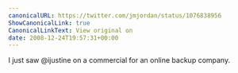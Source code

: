 ```yaml
---
canonicalURL: https://twitter.com/jmjordan/status/1076838956
ShowCanonicalLink: true
CanonicalLinkText: View original on
date: 2008-12-24T19:57:31+00:00
---
```

I just saw @ijustine on a commercial for an online backup company.